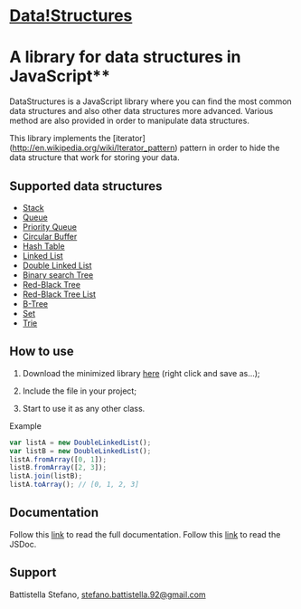 [Data!Structures](https://github.com/Bishop92/JavaScript-Data-Structures)
=================
# A library for data structures in JavaScript**

DataStructures is a JavaScript library where you can find the most common data structures and also other data
structures more advanced. Various method are also provided in order to manipulate data structures.

This library implements the [iterator] (http://en.wikipedia.org/wiki/Iterator_pattern) pattern in order to hide
the data structure that work for storing your data.

Supported data structures
-------------------------
- [Stack](https://github.com/Bishop92/JavaScript-Data-Structures/wiki/Stack)
- [Queue](https://github.com/Bishop92/JavaScript-Data-Structures/wiki/Queue)
- [Priority Queue](https://github.com/Bishop92/JavaScript-Data-Structures/wiki/Priority-Queue)
- [Circular Buffer](https://github.com/Bishop92/JavaScript-Data-Structures/wiki/Circular-Buffer)
- [Hash Table](https://github.com/Bishop92/JavaScript-Data-Structures/wiki/Hash-Table)
- [Linked List](https://github.com/Bishop92/JavaScript-Data-Structures/wiki/Linked-List)
- [Double Linked List](https://github.com/Bishop92/JavaScript-Data-Structures/wiki/Double-Linked-List)
- [Binary search Tree](https://github.com/Bishop92/JavaScript-Data-Structures/wiki/Binary-search-tree)
- [Red-Black Tree](https://github.com/Bishop92/JavaScript-Data-Structures/wiki/Red-Black-Tree)
- [Red-Black Tree List](https://github.com/Bishop92/JavaScript-Data-Structures/wiki/Red-Black-Tree-List)
- [B-Tree](https://github.com/Bishop92/JavaScript-Data-Structures/wiki/B-Tree)
- [Set](https://github.com/Bishop92/JavaScript-Data-Structures/wiki/Set)
- [Trie](https://github.com/Bishop92/JavaScript-Data-Structures/wiki/Trie)

How to use
----------
1. Download the minimized library [here](https://raw.githubusercontent.com/Bishop92/JavaScript-Data-Structures/master/DataStructuresMinimized.js) (right click and save as...);

2. Include the file in your project;

3. Start to use it as any other class.

Example

```JavaScript
var listA = new DoubleLinkedList();
var listB = new DoubleLinkedList();
listA.fromArray([0, 1]);
listB.fromArray([2, 3]);
listA.join(listB);
listA.toArray(); // [0, 1, 2, 3]
```

Documentation
-------------
Follow this [link](https://github.com/Bishop92/JavaScript-Data-Structures/wiki) to read the full documentation.
Follow this [link](https://rawgit.com/Bishop92/JavaScript-Data-Structures/master/doc/index.html) to read the JSDoc.

Support
-------
Battistella Stefano, [stefano.battistella.92@gmail.com](mailto:stefano.battistella.92@gmail.com)
 